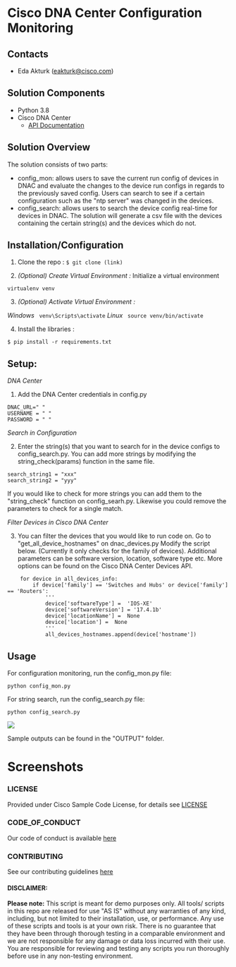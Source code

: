 # Cisco DNA Center Configuration Monitoring

## Contacts
* Eda Akturk (eakturk@cisco.com)

## Solution Components
*  Python 3.8
*  Cisco DNA Center
    - [API Documentation](https://developer.cisco.com/docs/dna-center/#!cisco-dna-2-2-2-api-overview)


## Solution Overview
The solution consists of two parts:

- config_mon: allows users to save the current run config of devices in DNAC and evaluate the changes to the
device run configs in regards to the previously saved config. Users can search to see if a certain configuration such as the "ntp server" was changed in the devices.
- config_search: allows users to search the device config real-time for devices in DNAC. The solution will
generate a csv file with the devices containing the certain string(s) and the devices which do not.


## Installation/Configuration

1. Clone the repo :
```$ git clone (link)```

2. *(Optional) Create Virtual Environment :*
Initialize a virtual environment

```virtualenv venv```

3. *(Optional) Activate Virtual Environment :*

*Windows*   ``` venv\Scripts\activate```
*Linux* ``` source venv/bin/activate```

4. Install the libraries :

```$ pip install -r requirements.txt```


## Setup:

*DNA Center*
1. Add the DNA Center credentials in config.py
```
DNAC_URL=" "
USERNAME = " "
PASSWORD = " "
```

*Search in Configuration*

2. Enter the string(s) that you want to search for in the device configs to config_search.py.
You can add more strings by modifying the string_check(params) function in the same file.
```
search_string1 = "xxx"
search_string2 = "yyy"
```
If you would like to check for more strings you can add them to the "string_check" function on config_searh.py. Likewise you could remove the parameters to check for a single match.


*Filter Devices in Cisco DNA Center*

3. You can filter the devices that you would like to run code on. Go to "get_all_device_hostnames" on dnac_devices.py
Modify the script below. (Currently it only checks for the family of devices).
Additional parameters can be software version, location, software type etc. More options can be found on the Cisco DNA Center Devices API.
```
    for device in all_devices_info:
        if device['family'] == 'Switches and Hubs' or device['family'] == 'Routers':
            '''
            device['softwareType'] =  'IOS-XE'
            device['softwareVersion'] = '17.4.1b'
            device['locationName'] =  None
            device['location'] =  None
            '''
            all_devices_hostnames.append(device['hostname'])
```


## Usage

For configuration monitoring, run the config_mon.py file:
```
python config_mon.py
```
For string search, run the config_search.py file:
```
python config_search.py
```

![](IMAGES/usage.PNG)

Sample outputs can be found in the "OUTPUT" folder.

# Screenshots

### LICENSE

Provided under Cisco Sample Code License, for details see [LICENSE](LICENSE.md)

### CODE_OF_CONDUCT

Our code of conduct is available [here](CODE_OF_CONDUCT.md)

### CONTRIBUTING

See our contributing guidelines [here](CONTRIBUTING.md)

#### DISCLAIMER:
<b>Please note:</b> This script is meant for demo purposes only. All tools/ scripts in this repo are released for use "AS IS" without any warranties of any kind, including, but not limited to their installation, use, or performance. Any use of these scripts and tools is at your own risk. There is no guarantee that they have been through thorough testing in a comparable environment and we are not responsible for any damage or data loss incurred with their use.
You are responsible for reviewing and testing any scripts you run thoroughly before use in any non-testing environment.
